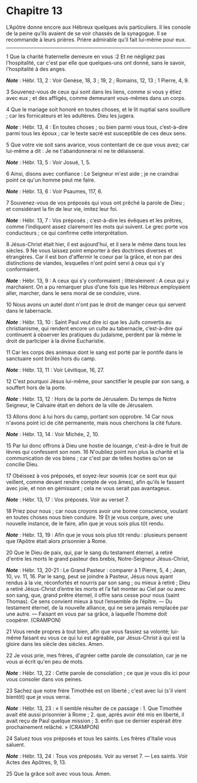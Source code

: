 # Chapitre 13

L’Apôtre donne encore aux Hébreux quelques avis particuliers.
Il les console de la peine qu’ils avaient de se voir chassés de la synagogue.
Il se recommande à leurs prières.
Prière admirable qu’il fait lui-même pour eux.

***

1 Que la charité fraternelle demeure en vous :2 Et ne négligez pas l'hospitalité, car c'est par elle que quelques-uns ont donné, sans le savoir, l'hospitalité à des anges.

***Note*** :  Hébr. 13, 2 : Voir Genèse, 18, 3 ; 19, 2 ; Romains, 12, 13 ; 1 Pierre, 4, 9.

3 Souvenez-vous de ceux qui sont dans les liens, comme si vous y étiez avec eux ; et des affligés, comme demeurant vous-mêmes dans un corps.


4 Que le mariage soit honoré en toutes choses, et le lit nuptial sans souillure ; car les fornicateurs et les adultères. Dieu les jugera.

***Note*** :  Hébr. 13, 4 : En toutes choses ; ou bien parmi vous tous, c’est-à-dire parmi tous les époux ; car le texte sacré est susceptible de ces deux sens.


5 Que votre vie soit sans avarice, vous contentant de ce que vous avez; car lui-même a dit : Je ne t'abandonnerai ni ne te délaisserai.

***Note*** :  Hébr. 13, 5 : Voir Josué, 1, 5.

6 Ainsi, disons avec confiance : Le Seigneur m'est aide ; je ne craindrai point ce qu'un homme peut me faire.

***Note*** :  Hébr. 13, 6 : Voir Psaumes, 117, 6.


7 Souvenez-vous de vos préposés qui vous ont prêché la parole de Dieu ; et considérant la fin de leur vie, imitez leur foi.

***Note*** :  Hébr. 13, 7 : Vos préposés ; c’est-à-dire les évêques et les prêtres, comme l’indiquent assez clairement les mots qui suivent. Le grec porte vos conducteurs ; ce qui confirme cette interprétation.

8 Jésus-Christ était hier, il est aujourd'hui, et il sera le même dans tous les siècles. 9 Ne vous laissez point emporter à des doctrines diverses et étrangères. Car il est bon d'affermir le coeur par la grâce, et non par des distinctions de viandes, lesquelles n'ont point servi à ceux qui s'y conformaient.

***Note*** :  Hébr. 13, 9 : A ceux qui s’y conformaient ; littéralement : A ceux qui y marchaient. On a pu remarquer plus d’une fois que les Hébreux employaient aller, marcher, dans le sens moral de se conduire, vivre.

10 Nous avons un autel dont n'ont pas le droit de manger ceux qui servent dans le tabernacle.

***Note*** :  Hébr. 13, 10 : Saint Paul veut dire ici que les Juifs convertis au christianisme, qui rendent encore un culte au tabernacle, c’est-à-dire qui continuent à observer les pratiques du judaïsme, perdent par là même le droit de participer à la divine Eucharistie.

11 Car les corps des animaux dont le sang est porté par le pontife dans le sanctuaire sont brûlés hors du camp.

***Note*** :  Hébr. 13, 11 : Voir Lévitique, 16, 27.

12 C'est pourquoi Jésus lui-même, pour sanctifier le peuple par son sang, a souffert hors de la porte.

***Note*** :  Hébr. 13, 12 : Hors de la porte de Jérusalem. Du temps de Notre Seigneur, le Calvaire était en dehors de la ville de Jérusalem.

13 Allons donc à lui hors du camp, portant son opprobre. 14 Car nous n'avons point ici de cité permanente, mais nous cherchons la cité future.

***Note*** :  Hébr. 13, 14 : Voir Michée, 2, 10.

15 Par lui donc offrons à Dieu une hostie de louange, c'est-à-dire le fruit de lèvres qui confessent son nom. 16 N'oubliez point non plus la charité et la communication de vos biens ; car c'est par de telles hosties qu'on se concilie Dieu.


17 Obéissez à vos préposés, et soyez-leur soumis (car ce sont eux qui veillent, comme devant rendre compte de vos âmes), afin qu'ils le fassent avec joie, et non en gémissant ; cela ne vous serait pas avantageux.

***Note*** :  Hébr. 13, 17 : Vos préposés. Voir au verset 7.


18 Priez pour nous ; car nous croyons avoir une bonne conscience, voulant en toutes choses nous bien conduire. 19 Et je vous conjure, avec une nouvelle instance, de le faire, afin que je vous sois plus tôt rendu.

***Note*** :  Hébr. 13, 19 : Afin que je vous sois plus tôt rendu : plusieurs pensent que l’Apôtre était alors prisonnier à Rome.


20 Que le Dieu de paix, qui, par le sang du testament éternel, a retiré d'entre les morts le grand pasteur des brebis, Notre-Seigneur Jésus-Christ,

***Note*** :  Hébr. 13, 20-21 : Le Grand Pasteur : comparer à 1 Pierre, 5, 4 ; Jean, 10, vv. 11, 16. Par le sang, peut se joindre à Pasteur, Jésus nous ayant rendus à la vie, réconfortés et nourris par son sang ; ou mieux à retiré ; Dieu a retiré Jésus-Christ d’entre les morts et l’a fait monter au Ciel par ou avec son sang, que, grand prêtre éternel, il offre sans cesse pour nous (saint Thomas). Ce sens convient mieux à tout l’ensemble de l’épître. ― Du testament éternel, de la nouvelle alliance, qui ne sera jamais remplacée par une autre. ― Faisant en vous par sa grâce, à laquelle l’homme doit coopérer. (CRAMPON)

21 Vous rende propres à tout bien, afin que vous fassiez sa volonté; lui-même faisant eu vous ce qui lui est agréable, par Jésus-Christ à qui est la gloire dans les siècle des siècles. Amen.


22 Je vous prie, mes frères, d'agréer cette parole de consolation, car je ne vous ai écrit qu'en peu de mots.

***Note*** :  Hébr. 13, 22 : Cette parole de consolation ; ce que je vous dis ici pour vous consoler dans vos peines.


23 Sachez que notre frère Timothée est on liberté ; c'est avec lui (s'il vient bientôt) que je vous verrai.

***Note*** :  Hébr. 13, 23 : « Il semble résulter de ce passage : 1. Que Timothée avait été aussi prisonnier à Rome ; 2. que, après avoir été mis en liberté, il avait reçu de Paul quelque mission ; 3. enfin que ce dernier espérait être prochainement relâché. » (CRAMPON)


24 Saluez tous vos préposés et tous les saints. Les frères d'Italie vous saluent.

***Note*** :  Hébr. 13, 24 : Tous vos préposés. Voir au verset 7. ― Les saints. Voir Actes des Apôtres, 9, 13.

25 Que la grâce soit avec vous tous. Amen.

